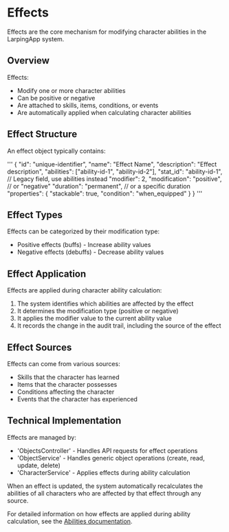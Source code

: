# Effects

Effects are the core mechanism for modifying character abilities in the LarpingApp system.

## Overview

Effects:
- Modify one or more character abilities
- Can be positive or negative
- Are attached to skills, items, conditions, or events
- Are automatically applied when calculating character abilities

## Effect Structure

An effect object typically contains:

'''
{
  "id": "unique-identifier",
  "name": "Effect Name",
  "description": "Effect description",
  "abilities": ["ability-id-1", "ability-id-2"],
  "stat_id": "ability-id-1",  // Legacy field, use abilities instead
  "modifier": 2,
  "modification": "positive",  // or "negative"
  "duration": "permanent",     // or a specific duration
  "properties": {
    "stackable": true,
    "condition": "when_equipped"
  }
}
'''

## Effect Types

Effects can be categorized by their modification type:
- Positive effects (buffs) - Increase ability values
- Negative effects (debuffs) - Decrease ability values

## Effect Application

Effects are applied during character ability calculation:
1. The system identifies which abilities are affected by the effect
2. It determines the modification type (positive or negative)
3. It applies the modifier value to the current ability value
4. It records the change in the audit trail, including the source of the effect

## Effect Sources

Effects can come from various sources:
- Skills that the character has learned
- Items that the character possesses
- Conditions affecting the character
- Events that the character has experienced

## Technical Implementation

Effects are managed by:
- 'ObjectsController' - Handles API requests for effect operations
- 'ObjectService' - Handles generic object operations (create, read, update, delete)
- 'CharacterService' - Applies effects during ability calculation

When an effect is updated, the system automatically recalculates the abilities of all characters who are affected by that effect through any source.

For detailed information on how effects are applied during ability calculation, see the [Abilities documentation](abillities.md). 